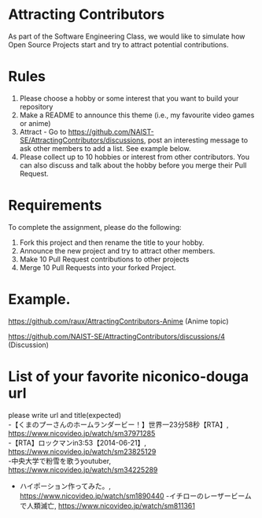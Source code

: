 # Attracting Contributors
As part of the Software Engineering Class, we would like to simulate how Open Source Projects start and try to attract potential contributions.

# Rules

1. Please choose a hobby or some interest that you want to build your repository
2. Make a README to announce this theme (i.e., my favourite video games or anime)
3. Attract - Go to https://github.com/NAIST-SE/AttractingContributors/discussions, post an interesting message to ask other members to add a list. See example below.
4. Please collect up to 10 hobbies or interest from other contributors. You can also discuss and talk about the hobby before you merge their Pull Request.

# Requirements
To complete the assignment, please do the following:
1. Fork this project and then rename the title to your hobby. 
2. Announce the new project and try to attract other members.
3. Make 10 Pull Request contributions to other projects
4. Merge 10 Pull Requests into your forked Project.

# Example. 
https://github.com/raux/AttractingContributors-Anime (Anime topic)

https://github.com/NAIST-SE/AttractingContributors/discussions/4 (Discussion)

# List of your favorite niconico-douga url  
please write url and title(expected)  
-【くまのプーさんのホームランダービー！】世界一23分58秒【RTA】, https://www.nicovideo.jp/watch/sm37971285  
-【RTA】ロックマンin3:53【2014-06-21】, https://www.nicovideo.jp/watch/sm23825129  
-中央大学で粉雪を歌うyoutuber, https://www.nicovideo.jp/watch/sm34225289
- ハイポーション作ってみた。,  https://www.nicovideo.jp/watch/sm1890440
-イチローのレーザービームで人類滅亡, https://www.nicovideo.jp/watch/sm811361
